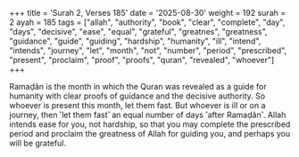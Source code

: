 +++
title = 'Surah 2, Verses 185'
date = '2025-08-30'
weight = 192
surah = 2
ayah = 185
tags = ["allah", "authority", "book", "clear", "complete", "day", "days", "decisive", "ease", "equal", "grateful", "greatnes", "greatness", "guidance", "guide", "guiding", "hardship", "humanity", "ill", "intend", "intends", "journey", "let", "month", "not", "number", "period", "prescribed", "present", "proclaim", "proof", "proofs", "quran", "revealed", "whoever"]
+++

Ramaḍân is the month in which the Quran was revealed as a guide for humanity with clear proofs of guidance and the decisive authority. So whoever is present this month, let them fast. But whoever is ill or on a journey, then ˹let them fast˺ an equal number of days ˹after Ramaḍân˺. Allah intends ease for you, not hardship, so that you may complete the prescribed period and proclaim the greatness of Allah for guiding you, and perhaps you will be grateful.